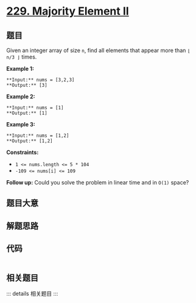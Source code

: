 # [229. Majority Element II](https://leetcode.com/problems/majority-element-ii)

## 题目

Given an integer array of size `n`, find all elements that appear more than `⌊
n/3 ⌋` times.



**Example 1:**

    
    
    **Input:** nums = [3,2,3]
    **Output:** [3]
    

**Example 2:**

    
    
    **Input:** nums = [1]
    **Output:** [1]
    

**Example 3:**

    
    
    **Input:** nums = [1,2]
    **Output:** [1,2]
    



**Constraints:**

  * `1 <= nums.length <= 5 * 104`
  * `-109 <= nums[i] <= 109`



**Follow up:** Could you solve the problem in linear time and in `O(1)` space?


## 题目大意

## 解题思路

## 代码

```javascript

```

## 相关题目

::: details 相关题目
:::
